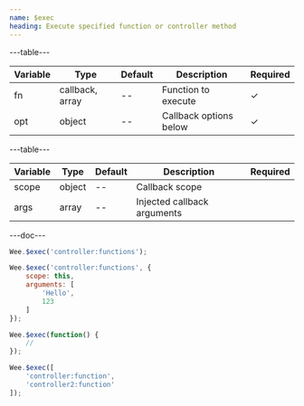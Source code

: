 ```yaml
---
name: $exec
heading: Execute specified function or controller method
---
```


---table---

| Variable | Type            | Default | Description            | Required |
| -------- | --------------- | ------- | ---------------------- | -------- |
| fn       | callback, array | --      | Function to execute    | &#10003; |
| opt      | object          | --      | Callback options below | &#10003; |

---table---

| Variable | Type   | Default | Description                 | Required |
| -------- | ------ | ------- | --------------------------- | -------- |
| scope    | object | --      | Callback scope              |          |
| args     | array  | --      | Injected callback arguments |          |

---doc---

```javascript
Wee.$exec('controller:functions');

Wee.$exec('controller:functions', {
	scope: this,
	arguments: [
		'Hello',
		123
	]
});

Wee.$exec(function() {
	//
});

Wee.$exec([
	'controller:function',
	'controller2:function'
]);
```